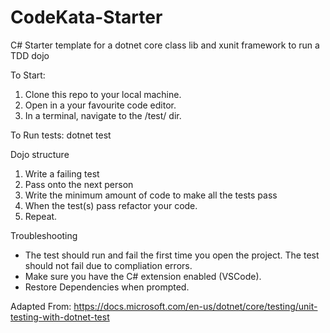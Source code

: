 # CodeKata-Starter
C# Starter template for a dotnet core class lib and xunit framework to run a TDD dojo

To Start:
1) Clone this repo to your local machine.
2) Open in a your favourite code editor.
3) In a terminal, navigate to the /test/ dir.

To Run tests:
dotnet test

Dojo structure
1) Write a failing test
2) Pass onto the next person
3) Write the minimum amount of code to make all the tests pass
4) When the test(s) pass refactor your code.
5) Repeat.


Troubleshooting

- The test should run and fail the first time you open the project. The test should not fail due to compliation errors.
- Make sure you have the C# extension enabled (VSCode).
- Restore Dependencies when prompted.

Adapted From:
https://docs.microsoft.com/en-us/dotnet/core/testing/unit-testing-with-dotnet-test
